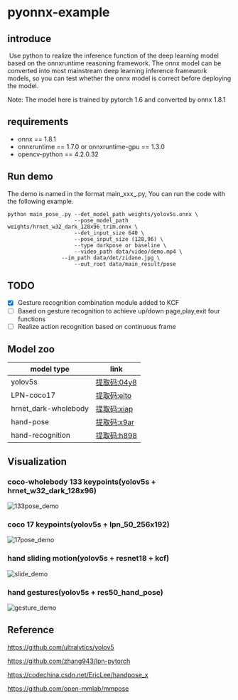 # pyonnx-example

## introduce

​	Use python to realize the inference function of the deep learning model based on the onnxruntime reasoning framework. The onnx model can be converted into most mainstream deep learning inference framework models, so you can test whether the onnx model is correct before deploying the model.

 Note: The model here is trained by pytorch 1.6 and converted  by onnx 1.8.1

## requirements 

- onnx == 1.8.1
- onnxruntime == 1.7.0 or onnxruntime-gpu == 1.3.0
- opencv-python == 4.2.0.32

## Run demo

The demo is named in the format main_xxx_.py, You can run the code with the following example.

```
python main_pose_.py --det_model_path weights/yolov5s.onnx \
			         --pose_model_path weights/hrnet_w32_dark_128x96_trim.onnx \
			         --det_input_size 640 \
			         --pose_input_size (128,96) \
			         --type darkpose or baseline \
			         --video_path data/video/demo.mp4 \
				 --im_path data/det/zidane.jpg \
			         --out_root data/main_result/pose
```

## TODO
- [x] Gesture recognition combination module added to KCF
- [ ] Based on gesture recognition to achieve up/down page,play,exit four functions
- [ ] Realize action recognition based on continuous frame

## Model zoo

| model type | link |
| ---- | ---- |
| yolov5s | [提取码:04y8](https://pan.baidu.com/s/1jYgQ_1ZlFxr4idyl-5hXlA)  |
| LPN-coco17  | [提取码:eito](https://pan.baidu.com/s/1RbOjEBbnnplOE5MzyFjyjw) |
| hrnet_dark-wholebody  | [提取码:xiap](https://pan.baidu.com/s/1cJGnoh07M7nwwO8s6x5CBw) |
| hand-pose | [提取码:x9ar](https://pan.baidu.com/s/1wl6B6SI6_kisDyO2THa9Mg) |
| hand-recognition | [提取码:h898](https://pan.baidu.com/s/1wuXDQKKAJK28-PcKF-vJsw) |

## Visualization
### coco-wholebody 133 keypoints(yolov5s + hrnet_w32_dark_128x96)
![133pose_demo](https://github.com/SinterCVer/pyonnx-example/blob/master/data/main_result/pose/133demo.gif?raw=true)

### coco 17 keypoints(yolov5s + lpn_50_256x192)
![17pose_demo](https://github.com/SinterCVer/pyonnx-example/blob/master/data/main_result/pose2/17demo.gif?raw=true)

### hand sliding motion(yolov5s + resnet18 + kcf)
![slide_demo](https://github.com/SinterCVer/pyonnx-example/blob/master/data/main_result/gesture/fist_move.gif?raw=true)

### hand gestures(yolov5s + res50_hand_pose)
![gesture_demo](https://github.com/SinterCVer/pyonnx-example/blob/master/data/main_result/gesture2/gesture.gif?raw=true)

## Reference
<https://github.com/ultralytics/yolov5>

<https://github.com/zhang943/lpn-pytorch>

<https://codechina.csdn.net/EricLee/handpose_x>

<https://github.com/open-mmlab/mmpose>

